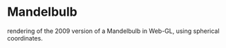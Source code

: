 # Mandelbulb

rendering of the 2009 version of a Mandelbulb in Web-GL, using spherical coordinates.

